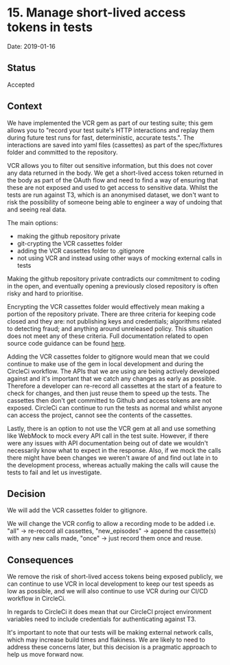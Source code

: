 # 15. Manage short-lived access tokens in tests

Date: 2019-01-16

## Status

Accepted

## Context

We have implemented the VCR gem as part of our testing suite; this gem allows you to "record your test suite's HTTP interactions and replay them during future test runs for fast, deterministic, accurate tests.". The interactions are saved into yaml files (cassettes) as part of the spec/fixtures folder and committed to the repository.

VCR allows you to filter out sensitive information, but this does not cover any data returned in the body.  We get a short-lived access token returned in the body as part of the OAuth flow and need to find a way of ensuring that these are not exposed and used to get access to sensitive data.  Whilst the tests are run against T3, which is an anonymised dataset, we don't want to risk the possibility of someone being able to engineer a way of undoing that and seeing real data.

The main options:

- making the github repository private
- git-crypting the VCR cassettes folder
- adding the VCR cassettes folder to .gitignore
- not using VCR and instead using other ways of mocking external calls in tests

Making the github repository private contradicts our commitment to coding in the open, and eventually opening a previously closed repository is often risky and hard to prioritise.

Encrypting the VCR cassettes folder would effectively mean making a portion of the repository private.  There are three criteria for keeping code closed and they are: not publishing keys and credentials; algorithms related to detecting fraud; and anything around unreleased policy.  This situation does not meet any of these criteria.  Full documentation related to open source code guidance can be found [here](https://www.gov.uk/government/publications/open-source-guidance/when-code-should-be-open-or-closed).

Adding the VCR cassettes folder to gitignore would mean that we could continue to make use of the gem in local development and during the CircleCi workflow.  The APIs that we are using are being actively developed against and it's important that we catch any changes as early as possible. Therefore a developer can re-record all cassettes at the start of a feature to check for changes, and then just reuse them to speed up the tests.  The cassettes then don't get committed to Github and access tokens are not exposed. CircleCi can continue to run the tests as normal and whilst anyone can access the project, cannot see the contents of the cassettes.

Lastly, there is an option to not use the VCR gem at all and use something like WebMock to mock every API call in the test suite. However, if there were any issues with API documentation being out of date we wouldn't necessarily know what to expect in the response.  Also, if we mock the calls there might have been changes we weren't aware of and find out late in to the development process, whereas actually making the calls will cause the tests to fail and let us investigate.

## Decision

We will add the VCR cassettes folder to gitignore.

We will change the VCR config to allow a recording mode to be added i.e. "all" -> re-record all cassettes, "new_episodes" -> append the cassette(s) with any new calls made, "once" -> just record them once and reuse.

## Consequences

We remove the risk of short-lived access tokens being exposed publicly, we can continue to use VCR in local development to keep our test speeds as low as possible, and we will also continue to use VCR during our CI/CD workflow in CircleCi.

In regards to CircleCi it does mean that our CircleCI project environment variables need to include credentials for authenticating against T3.

It's important to note that our tests will be making external network calls, which may increase build times and flakiness. We are likely to need to address these concerns later, but this decision is a pragmatic approach to help us move forward now.
